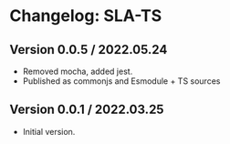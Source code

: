 # Changelog: SLA-TS

## Version 0.0.5 / 2022.05.24

- Removed mocha, added jest.
- Published as commonjs and Esmodule + TS sources

## Version 0.0.1 / 2022.03.25

- Initial version.
